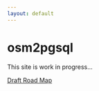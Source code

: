 ```yaml
---
layout: default
---
```


# osm2pgsql

This site is work in progress...

[Draft Road Map](road-map.html)

